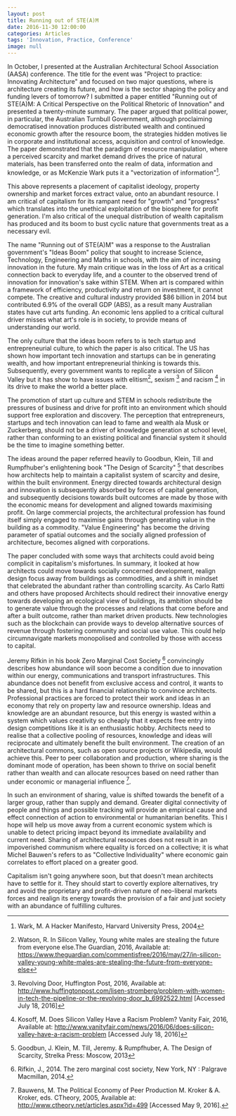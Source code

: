 ```yaml
---
layout: post
title: Running out of STE(A)M
date: 2016-11-30 12:00:00
categories: Articles
tags: 'Innovation, Practice, Conference'
image: null
---
```


In October, I presented at the Australian Architectural School Association (AASA) conference. The title for the event was "Project to practice: Innovating Architecture" and focused on two major questions, where is architecture creating its future, and how is the sector shaping the policy and funding levers of tomorrow? I submitted a paper entitled "Running out of STE(A)M: A Critical Perspective on the Political Rhetoric of Innovation" and presented a twenty-minute summary. The paper argued that political power, in particular, the Australian Turnbull Government, although proclaiming democratised innovation produces distributed wealth and continued economic growth after the resource boom, the strategies hidden motives lie in corporate and institutional access, acquisition and control of knowledge. The paper demonstrated that the paradigm of resource manipulation, where a perceived scarcity and market demand drives the price of natural materials, has been transferred onto the realm of data, information and knowledge, or as McKenzie Wark puts it a "vectorization of information"[^6c2b9755].

This above represents a placement of capitalist ideology, property ownership and market forces extract value, onto an abundant resource. I am critical of capitalism for its rampant need for "growth" and "progress" which translates into the unethical exploitation of the biosphere for profit generation. I'm also critical of the unequal distribution of wealth capitalism has produced and its boom to bust cyclic nature that governments treat as a necessary evil.

The name "Running out of STE(A)M" was a response to the Australian government's "Ideas Boom" policy that sought to increase Science, Technology, Engineering and Maths in schools, with the aim of increasing innovation in the future. My main critique was in the loss of Art as a critical connection back to everyday life, and a counter to the observed trend of innovation for innovation's sake within STEM. When art is compared within a framework of efficiency, productivity and return on investment, it cannot compete. The creative and cultural industry provided $86 billion in 2014 but contributed 6.9% of the overall GDP (ABS), as a result many Australian states have cut arts funding. An economic lens applied to a critical cultural driver misses what art's role is in society, to provide means of understanding our world.

The only culture that the ideas boom refers to is tech startup and entrepreneurial culture, to which the paper is also critical. The US has shown how important tech innovation and startups can be in generating wealth, and how important entrepreneurial thinking is towards this. Subsequently, every government wants to replicate a version of Silicon Valley but it has show to have issues with elitism[^c0ea01a0], sexism [^2f21c4b7] and racism [^bc14eba3] in its drive to make the world a better place.

The promotion of start up culture and STEM in schools redistribute the pressures of business and drive for profit into an environment which should support free exploration and discovery. The perception that entrepreneurs, startups and tech innovation can lead to fame and wealth ala Musk or Zuckerberg, should not be a driver of knowledge generation at school level, rather than conforming to an existing political and financial system it should be the time to imagine something better.

The ideas around the paper referred heavily to Goodbun, Klein, Till and Rumpfhuber's enlightening book "The Design of Scarcity" [^b1129747] that describes how architects help to maintain a capitalist system of scarcity and desire, within the built environment. Energy directed towards architectural design and innovation is subsequently absorbed by forces of capital generation, and subsequently decisions towards built outcomes are made by those with the economic means for development and aligned towards maximising profit. On large commercial projects, the architectural profession has found itself simply engaged to maximise gains through generating value in the building as a commodity. "Value Engineering" has become the driving parameter of spatial outcomes and the socially aligned profession of architecture, becomes aligned with corporations.

The paper concluded with some ways that architects could avoid being complicit in capitalism's misfortunes. In summary, it looked at how architects could move towards socially concerned development, realign design focus away from buildings as commodities, and a shift in mindset that celebrated the abundant rather than controlling scarcity. As Carlo Ratti and others have proposed Architects should redirect their innovative energy towards developing an ecological view of buildings, its ambition should be to generate value through the processes and relations that come before and after a built outcome, rather than market driven products. New technologies such as the blockchain can provide ways to develop alternative sources of revenue through fostering community and social use value. This could help circumnavigate markets monopolised and controlled by those with access to capital.

Jeremy Rifkin in his book Zero Marginal Cost Society [^f5c544bb] convincingly describes how abundance will soon become a condition due to innovation within our energy, communications and transport infrastructures. This abundance does not benefit from exclusive access and control, it wants to be shared, but this is a hard financial relationship to convince architects. Professional practices are forced to protect their work and ideas in an economy that rely on property law and resource ownership. Ideas and knowledge are an abundant resource, but this energy is wasted within a system which values creativity so cheaply that it expects free entry into design competitions like it is an enthusiastic hobby. Architects need to realise that a collective pooling of resources, knowledge and ideas will reciprocate and ultimately benefit the built environment. The creation of an architectural commons, such as open source projects or Wikipedia, would achieve this. Peer to peer collaboration and production, where sharing is the dominant mode of operation, has been shown to thrive on social benefit rather than wealth and can allocate resources based on need rather than under economic or managerial influence [^7045553f].

In such an environment of sharing, value is shifted towards the benefit of a larger group, rather than supply and demand. Greater digital connectivity of people and things and possible tracking will provide an empirical cause and effect connection of action to environmental or humanitarian benefits. This I hope will help us move away from a current economic system which is unable to detect pricing impact beyond its immediate availability and current need. Sharing of architectural resources does not result in an impoverished communism where equality is forced on a collective; it is what Michel Bauwen's refers to as "Collective Individuality" where economic gain correlates to effort placed on a greater good.

Capitalism isn't going anywhere soon, but that doesn't mean architects have to settle for it. They should start to covertly explore alternatives, try and avoid the proprietary and profit-driven nature of neo-liberal markets forces and realign its energy towards the provision of a fair and just society with an abundance of fulfilling cultures.

[^6c2b9755]: Wark, M. A Hacker Manifesto, Harvard University Press, 2004

[^b1129747]: Goodbun, J. Klein, M. Till, Jeremy. & Rumpfhuber, A. The Design of Scarcity, Strelka Press: Moscow, 2013

[^7045553f]: Bauwens, M. The Political Economy of Peer Production M. Kroker & A. Kroker, eds. CTheory, 2005, Available at: <http://www.ctheory.net/articles.aspx?id=499> [Accessed May 9, 2016].

[^f5c544bb]: Rifkin, J., 2014. The zero marginal cost society, New York, NY : Palgrave Macmillan, 2014.

[^bc14eba3]: Kosoff, M. Does Silicon Valley Have a Racism Problem? Vanity Fair, 2016, Available at: <http://www.vanityfair.com/news/2016/06/does-silicon-valley-have-a-racism-problem> [Accessed July 18, 2016]

[^2f21c4b7]: Revolving Door, Huffington Post, 2016, Available at: <http://www.huffingtonpost.com/lisen-stromberg/problem-with-women-in-tech-the-pipeline-or-the-revolving-door_b_6992522.html> [Accessed July 18, 2016]

[^c0ea01a0]: Watson, R. In Silicon Valley, Young white males are stealing the future from everyone else.The Guardian, 2016, Available at: <https://www.theguardian.com/commentisfree/2016/may/27/in-silicon-valley-young-white-males-are-stealing-the-future-from-everyone-else>

